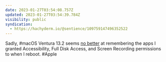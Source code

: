 ```yaml
---
date: 2023-01-27T03:54:08.757Z
updated: 2023-01-27T03:54:39.784Z
visibility: public
syndication:
  - https://hachyderm.io/@sentience/109759147496352522
---
```

Sadly, #macOS Ventura 13.2 seems [no better](/posts/privacy-security-settings-reset/) at remembering the apps I granted Accessibility, Full Disk Access, and Screen Recording permissions to when I reboot. #Apple
